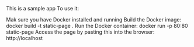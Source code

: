 This is a sample app
To use it:

Mak sure you have Docker installed and running
Build the Docker image: docker build -t static-page .
Run the Docker container: docker run -p 80:80 static-page
Access the page by pasting this into the browser: http://localhost